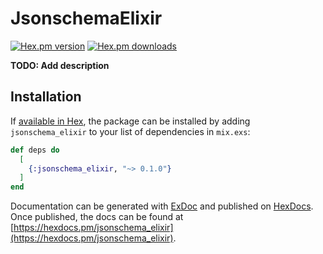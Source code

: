 # JsonschemaElixir

[![Hex.pm version](https://img.shields.io/hexpm/v/jsonschema.svg)](https://hex.pm/packages/jsonschema)
[![Hex.pm downloads](https://img.shields.io/hexpm/dt/jsonschema.svg)](https://hex.pm/packages/jsonschema)

**TODO: Add description**

## Installation

If [available in Hex](https://hex.pm/docs/publish), the package can be installed
by adding `jsonschema_elixir` to your list of dependencies in `mix.exs`:

```elixir
def deps do
  [
    {:jsonschema_elixir, "~> 0.1.0"}
  ]
end
```

Documentation can be generated with [ExDoc](https://github.com/elixir-lang/ex_doc)
and published on [HexDocs](https://hexdocs.pm). Once published, the docs can
be found at [https://hexdocs.pm/jsonschema_elixir](https://hexdocs.pm/jsonschema_elixir).

